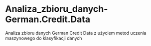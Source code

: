 # Analiza_zbioru_danych-German.Credit.Data
Analiza zbioru danych German Credit Data z użyciem metod uczenia maszynowego do klasyfikacji danych
